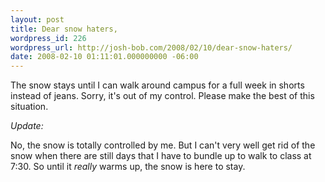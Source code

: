 ```yaml
---
layout: post
title: Dear snow haters,
wordpress_id: 226
wordpress_url: http://josh-bob.com/2008/02/10/dear-snow-haters/
date: 2008-02-10 01:11:01.000000000 -06:00
---
```

The snow stays until I can walk around campus for a full week in shorts instead of jeans. Sorry, it's out of my control. Please make the best of this situation.

<em>Update:</em>

No, the snow is totally controlled by me. But I can't very well get rid of the snow when there are still days that I have to bundle up to walk to class at 7:30. So until it <em>really</em> warms up, the snow is here to stay.
